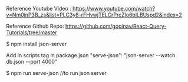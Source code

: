 Reference Youtube Video : https://www.youtube.com/watch?v=Nm0inP3B_zs&list=PLC3y8-rFHvwjTELCrPrcZlo6blLBUspd2&index=2

Reference Github Repo: https://github.com/gopinav/React-Query-Tutorials/tree/master

$ npm install json-server

Add in scripts tag in package.json "serve-json": "json-server --watch db.json --port 4000"

$ npm run serve-json //to run json server